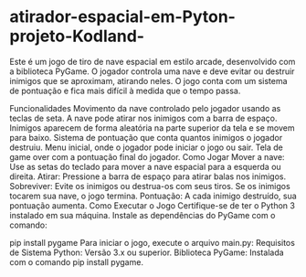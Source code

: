 # atirador-espacial-em-Pyton-projeto-Kodland-
Este é um jogo de tiro de nave espacial em estilo arcade, desenvolvido com a biblioteca PyGame. O jogador controla uma nave e deve evitar ou destruir inimigos que se aproximam, atirando neles. O jogo conta com um sistema de pontuação e fica mais difícil à medida que o tempo passa.

Funcionalidades
Movimento da nave controlado pelo jogador usando as teclas de seta.
A nave pode atirar nos inimigos com a barra de espaço.
Inimigos aparecem de forma aleatória na parte superior da tela e se movem para baixo.
Sistema de pontuação que conta quantos inimigos o jogador destruiu.
Menu inicial, onde o jogador pode iniciar o jogo ou sair.
Tela de game over com a pontuação final do jogador.
Como Jogar
Mover a nave: Use as setas do teclado para mover a nave espacial para a esquerda ou direita.
Atirar: Pressione a barra de espaço para atirar balas nos inimigos.
Sobreviver: Evite os inimigos ou destrua-os com seus tiros. Se os inimigos tocarem sua nave, o jogo termina.
Pontuação: A cada inimigo destruído, sua pontuação aumenta.
Como Executar o Jogo
Certifique-se de ter o Python 3 instalado em sua máquina.
Instale as dependências do PyGame com o comando:

pip install pygame
Para iniciar o jogo, execute o arquivo main.py:
Requisitos de Sistema
Python: Versão 3.x ou superior.
Biblioteca PyGame: Instalada com o comando pip install pygame.
